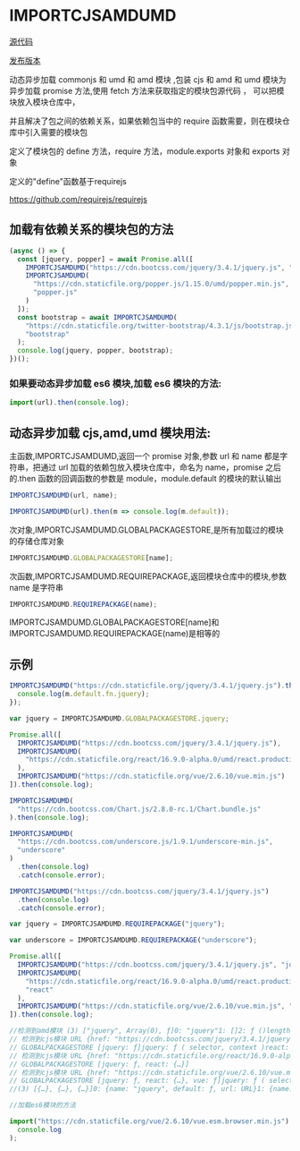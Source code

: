 # IMPORTCJSAMDUMD

[源代码 ](https://github.com/masx200/IMPORTCJSAMDUMD/blob/master/src/IMPORTCJSAMDUMD.js)

[发布版本](https://masx200.github.io/IMPORTCJSAMDUMD/dist/IMPORTCJSAMDUMD.js)

动态异步加载 commonjs 和 umd 和 amd 模块 ,包装 cjs 和 amd 和 umd 模块为异步加载 promise 方法,使用 fetch 方法来获取指定的模块包源代码
，
可以把模块放入模块仓库中，

并且解决了包之间的依赖关系，如果依赖包当中的 require 函数需要，则在模块仓库中引入需要的模块包

定义了模块包的 define 方法，require 方法，module.exports 对象和 exports 对象


定义的"define"函数基于requirejs

https://github.com/requirejs/requirejs

## 加载有依赖关系的模块包的方法
```javascript
(async () => {
  const [jquery, popper] = await Promise.all([
    IMPORTCJSAMDUMD("https://cdn.bootcss.com/jquery/3.4.1/jquery.js", "jquery"),
    IMPORTCJSAMDUMD(
      "https://cdn.staticfile.org/popper.js/1.15.0/umd/popper.min.js",
      "popper.js"
    )
  ]);
  const bootstrap = await IMPORTCJSAMDUMD(
    "https://cdn.staticfile.org/twitter-bootstrap/4.3.1/js/bootstrap.js",
    "bootstrap"
  );
  console.log(jquery, popper, bootstrap);
})();
```

### 如果要动态异步加载 es6 模块,加载 es6 模块的方法:

```javascript
import(url).then(console.log);
```

## 动态异步加载 cjs,amd,umd 模块用法:

主函数,IMPORTCJSAMDUMD,返回一个 promise 对象,参数 url 和 name 都是字符串，把通过 url 加载的依赖包放入模块仓库中，命名为 name，promise 之后的.then 函数的回调函数的参数是 module，module.default 的模块的默认输出

```javascript
IMPORTCJSAMDUMD(url, name);

IMPORTCJSAMDUMD(url).then(m => console.log(m.default));
```

次对象,IMPORTCJSAMDUMD.GLOBALPACKAGESTORE,是所有加载过的模块的存储仓库对象

```javascript
IMPORTCJSAMDUMD.GLOBALPACKAGESTORE[name];
```

次函数,IMPORTCJSAMDUMD.REQUIREPACKAGE,返回模块仓库中的模块,参数 name 是字符串

```javascript
IMPORTCJSAMDUMD.REQUIREPACKAGE(name);
```

IMPORTCJSAMDUMD.GLOBALPACKAGESTORE[name]和 IMPORTCJSAMDUMD.REQUIREPACKAGE(name)是相等的

## 示例

```javascript
IMPORTCJSAMDUMD("https://cdn.staticfile.org/jquery/3.4.1/jquery.js").then(m => {
  console.log(m.default.fn.jquery);
});

var jquery = IMPORTCJSAMDUMD.GLOBALPACKAGESTORE.jquery;

Promise.all([
  IMPORTCJSAMDUMD("https://cdn.bootcss.com/jquery/3.4.1/jquery.js"),
  IMPORTCJSAMDUMD(
    "https://cdn.staticfile.org/react/16.9.0-alpha.0/umd/react.production.min.js"
  ),
  IMPORTCJSAMDUMD("https://cdn.staticfile.org/vue/2.6.10/vue.min.js")
]).then(console.log);

IMPORTCJSAMDUMD(
  "https://cdn.bootcss.com/Chart.js/2.8.0-rc.1/Chart.bundle.js"
).then(console.log);

IMPORTCJSAMDUMD(
  "https://cdn.bootcss.com/underscore.js/1.9.1/underscore-min.js",
  "underscore"
)
  .then(console.log)
  .catch(console.error);

IMPORTCJSAMDUMD("https://cdn.bootcss.com/jquery/3.4.1/jquery.js")
  .then(console.log)
  .catch(console.error);

var jquery = IMPORTCJSAMDUMD.REQUIREPACKAGE("jquery");

var underscore = IMPORTCJSAMDUMD.REQUIREPACKAGE("underscore");

Promise.all([
  IMPORTCJSAMDUMD("https://cdn.bootcss.com/jquery/3.4.1/jquery.js", "jquery"),
  IMPORTCJSAMDUMD(
    "https://cdn.staticfile.org/react/16.9.0-alpha.0/umd/react.production.min.js",
    "react"
  ),
  IMPORTCJSAMDUMD("https://cdn.staticfile.org/vue/2.6.10/vue.min.js", "vue")
]).then(console.log);

//检测到amd模块 (3) ["jquery", Array(0), ƒ]0: "jquery"1: []2: ƒ ()length: 3__proto__: Array(0)
// 检测到cjs模块 URL {href: "https://cdn.bootcss.com/jquery/3.4.1/jquery.js", origin: "https://cdn.bootcss.com", protocol: "https:", username: "", password: "", …}hash: ""host: "cdn.bootcss.com"hostname: "cdn.bootcss.com"href: "https://cdn.bootcss.com/jquery/3.4.1/jquery.js"origin: "https://cdn.bootcss.com"password: ""pathname: "/jquery/3.4.1/jquery.js"port: ""protocol: "https:"search: ""searchParams: URLSearchParams {}username: ""__proto__: URL
// GLOBALPACKAGESTORE [jquery: ƒ]jquery: ƒ ( selector, context )react: {Children: {…}, createRef: ƒ, Component: ƒ, PureComponent: ƒ, createContext: ƒ, …}vue: ƒ wn(e)length: 0__proto__: Array(0)
// 检测到cjs模块 URL {href: "https://cdn.staticfile.org/react/16.9.0-alpha.0/umd/react.production.min.js", origin: "https://cdn.staticfile.org", protocol: "https:", username: "", password: "", …}
// GLOBALPACKAGESTORE [jquery: ƒ, react: {…}]
// 检测到cjs模块 URL {href: "https://cdn.staticfile.org/vue/2.6.10/vue.min.js", origin: "https://cdn.staticfile.org", protocol: "https:", username: "", password: "", …}
// GLOBALPACKAGESTORE [jquery: ƒ, react: {…}, vue: ƒ]jquery: ƒ ( selector, context )react: {Children: {…}, createRef: ƒ, Component: ƒ, PureComponent: ƒ, createContext: ƒ, …}vue: ƒ wn(e)length: 0__proto__: Array(0)
//(3) [{…}, {…}, {…}]0: {name: "jquery", default: ƒ, url: URL}1: {name: "react", default: {…}, url: URL}2: {name: "vue", default: ƒ, url: URL}length: 3__proto__: Array(0)

//加载es6模块的方法

import("https://cdn.staticfile.org/vue/2.6.10/vue.esm.browser.min.js").then(
  console.log
);
```
